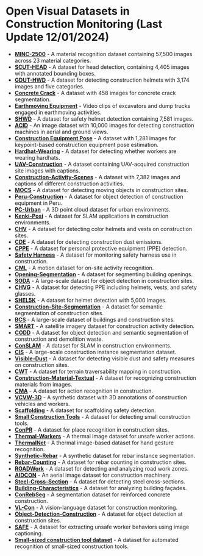 # Open Visual Datasets in Construction Monitoring (Last Update 12/01/2024)

- **[MINC-2500](http://opensurfaces.cs.cornell.edu/publications/minc/#download)** - A material recognition dataset containing 57,500 images across 23 material categories.
- **[SCUT-HEAD](https://github.com/HCIILAB/SCUT-HEAD-Dataset-Release)** - A dataset for head detection, containing 4,405 images with annotated bounding boxes.
- **[GDUT-HWD](https://github.com/wujixiu/helmet-detection)** - A dataset for detecting construction helmets with 3,174 images and five categories.
- **[Concrete Crack](https://data.mendeley.com/datasets/jwsn7tfbrp/1)** - A dataset with 458 images for concrete crack segmentation.
- **[Earthmoving Equipment](https://data.mendeley.com/datasets/fyw6ps2d2j/1)** - Video clips of excavators and dump trucks engaged in earthmoving activities.
- **[SHWD](https://github.com/njvisionpower/Safety-Helmet-Wearing-Dataset)** - A dataset for safety helmet detection containing 7,581 images.
- **[ACID](https://www.acidb.ca/)** - An image dataset with 10,000 images for detecting construction machines in aerial and ground views.
- **[Construction Equipment Pose](https://hkustconnect-my.sharepoint.com/:f:/g/personal/hluoaf_connect_ust_hk/EmiZELaKKoZMqgHO3k_2a68BFWu_gq9Z9MZWX5u0cQE1nw)** - A dataset with 1,281 images for keypoint-based construction equipment pose estimation.
- **[Hardhat-Wearing](https://dataverse.harvard.edu/dataset.xhtml?persistentId=doi:10.7910/DVN/7CBGOS)** - A dataset for detecting whether workers are wearing hardhats.
- **[UAV-Construction](https://data.mendeley.com/datasets/4h68fmktwh/1)** - A dataset containing UAV-acquired construction site images with captions.
- **[Construction-Activity-Scenes](https://github.com/HannahHuanLIU/AEC-image-captioning)** - A dataset with 7,382 images and captions of different construction activities.
- **[MOCS](http://www.anlab340.com/Archives/IndexArctype/index/t_id/17.html)** - A dataset for detecting moving objects in construction sites.
- **[Peru-Construction](https://repositorio.ulima.edu.pe/handle/20.500.12724/13359)** - A dataset for object detection of construction equipment in Peru.
- **[PC-Urban](https://ieee-dataport.org/documents/pc-urban-outdoor-dataset-3d-point-cloud-semantic-segmentation)** - A 3D point cloud dataset for urban environments.
- **[Kenki-Posi](https://github.com/RunqiuBao/kenki-positioning-vSLAM)** - A dataset for SLAM applications in construction environments.
- **[CHV](https://github.com/ZijianWang-ZW/PPE_detection)** - A dataset for detecting color helmets and vests on construction sites.
- **[CDE](https://github.com/ruoxinx/site-dust-detect)** - A dataset for detecting construction dust emissions.
- **[CPPE](https://github.com/ruoxinx/PPE-Detection-Pose)** - A dataset for personal protective equipment (PPE) detection.
- **[Safety Harness](https://github.com/Huangjiajing96/Dataset)** - A dataset for monitoring safety harness use in construction.
- **[CML](https://figshare.com/articles/dataset/Construction_Motion_Data_Library_An_Integrated_Motion_Dataset_for_On-Site_Activity_Recognition/20480787/1)** - A motion dataset for on-site activity recognition.
- **[Opening-Segmentation](https://zenodo.org/records/6651663)** - A dataset for segmenting building openings.
- **[SODA](https://linjiarui.net/en/portfolio/2022-02-22-SODA-site-object-detection-dataset-for-deep-learning-in-construction)** - A large-scale dataset for object detection in construction sites.
- **[CHVG](https://figshare.com/articles/dataset/CHVG_Dataset/19625166/1?file=34858290)** - A dataset for detecting PPE including helmets, vests, and safety glasses.
- **[SHEL5K](https://data.mendeley.com/datasets/9rcv8mm682/4)** - A dataset for helmet detection with 5,000 images.
- **[Construction-Site-Segmentation](https://github.com/RyanWangZf/construction-site-segmentation)** - A dataset for semantic segmentation of construction sites.
- **[BCS](https://github.com/xuanhaocheng/BCS-dataset/)** - A large-scale dataset of buildings and construction sites.
- **[SMART](https://github.com/pubgeo/IARPA-SMART)** - A satellite imagery dataset for construction activity detection.
- **[CODD](https://data.mendeley.com/datasets/wds85kt64j/3)** - A dataset for object detection and semantic segmentation of construction and demolition waste.
- **[ConSLAM](https://github.com/mac137/ConSLAM)** - A dataset for SLAM in construction environments.
- **[CIS](https://github.com/XZ-YAN/CIS-Dataset)** - A large-scale construction instance segmentation dataset.
- **[Visible-Dust](https://github.com/ADR55555/Visible-Dust-Dataset)** - A dataset for detecting visible dust and safety measures on construction sites.
- **[CWT](https://docs.google.com/forms/d/e/1FAIpQLSc7XuRzMP99xwDNka1t-jO7Qmek15LStjITfVIrFKdybvGRIA/viewform)** - A dataset for terrain traversability mapping in construction.
- **[Construction-Material-Textual](https://data.mendeley.com/datasets/zv66h54b8j/1)** - A dataset for recognizing construction materials from images.
- **[CMA](https://github.com/S1mpleyang/ConstructionActionRecognition)** - A dataset for action recognition in construction.
- **[VCVW-3D](https://github.com/dyxm/VCVW-3D)** - A synthetic dataset with 3D annotations of construction vehicles and workers.
- **[Scaffolding](https://universe.roboflow.com/md-rakibul-islam/scaffolding-xxcds)** - A dataset for scaffolding safety detection.
- **[Small Construction Tools](https://doi.org/10.5281/zenodo.6530106)** - A dataset for detecting small construction tools.
- **[ConPR](https://github.com/dongjae0107/ConPR)** - A dataset for place recognition in construction sites.
- **[Thermal-Workers](https://data.mendeley.com/datasets/rdr2vkszrc/1)** - A thermal image dataset for unsafe worker actions.
- **[ThermalNet](https://drive.google.com/drive/folders/11KnJ4OC3tBjUXvDSLpqW-AbPCh0z8l0y)** - A thermal image-based dataset for hand gesture recognition.
- **[Synthetic-Rebar](https://github.com/whiesty/synthetic-datasets-for-rebar)** - A synthetic dataset for rebar instance segmentation.
- **[Rebar-Counting](https://figshare.com/articles/dataset/Rebar_counting_detection/23633703)** - A dataset for rebar counting in construction sites.
- **[ROADWork](https://github.com/anuragxel/roadwork-dataset/?tab=readme-ov-file)** - A dataset for detecting and analyzing road work zones.
- **[AIDCON](https://www.ai2lab.org/aidcon/)** - An aerial image dataset for construction machinery.
- **[Steel-Cross-Section](https://github.com/H518123/SquareTubeCounting)** - A dataset for detecting steel cross-sections.
- **[Building-Characteristics](https://figshare.com/articles/dataset/Dataset_of_building_characteristics_from_building_fa_ade_images/25931941?file=46673209)** - A dataset for analyzing building façades.
- **[ConRebSeg](https://data.dtu.dk/articles/dataset/Self-collected_sequences_and_metadata_of_ConRebSeg/26213762)** - A segmentation dataset for reinforced concrete construction.
- **[VL-Con](https://github.com/huhuman/VL-Con)** - A vision-language dataset for construction monitoring.
- **[Object-Detection-Construction](https://data.mendeley.com/datasets/rz8723t6d7/1)** - A dataset for object detection at construction sites.
- **[SAFE](https://doi.org/10.1061/JCEMD4.COENG-12096)** - A dataset for extracting unsafe worker behaviors using image captioning.
- **[Small-sized construction tool dataset](https://github.com/SenseableSpace/Detection-Small-Construction-Tools-Synthetic-Images)** - A dataset for automated recognition of small-sized construction tools.

